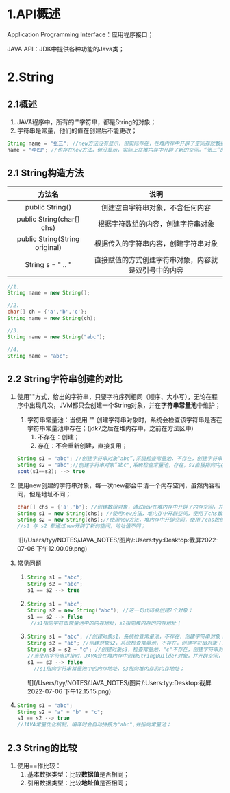 # 1.API概述

Application Programming Interface：应用程序接口；

JAVA API：JDK中提供各种功能的Java类；



# 2.String

## 2.1概述

1. JAVA程序中，所有的“”字符串，都是String的对象；
2. 字符串是常量，他们的值在创建后不能更改；

```java
String name = "张三"; //new方法没有显示，但实际存在，在堆内存中开辟了空间存放数据；
name = "李四"; //也存在new方法，但没显示，实际上在堆内存中开辟了新的空间。“张三”的值没有改变，而是name指向了新的地址；
```



## 2.1 String构造方法

|             方法名             |                         说明                         |
| :----------------------------: | :--------------------------------------------------: |
|        public String()         |           创建空白字符串对象，不含任何内容           |
|   public String(char[] chs)    |          根据字符数组的内容，创建字符串对象          |
| public String(String original) |         根据传入的字符串内容，创建字符串对象         |
|       String s = " .. "        | 直接赋值的方式创建字符串对象，内容就是双引号中的内容 |

```java
//1.
String name = new String();

//2.
char[] ch = {'a','b','c'};
String name = new String(ch);

//3.
String name = new String("abc");

//4.
String name = "abc";
```

## 2.2 String字符串创建的对比

1. 使用""方式，给出的字符串，只要字符序列相同（顺序、大小写），无论在程序中出现几次，JVM都只会创建一个String对象，并在**字符串常量池**中维护；

   1. 字符串常量池：当使用 "" 创建字符串对象时，系统会检查该字符串是否在字符串常量池中存在；(jdk7之后在堆内存中，之前在方法区中)
      1. 不存在：创建；
      2. 存在：不会重新创建，直接复用；

   ```java
   String s1 = "abc"; //创建字符串对象“abc”,系统检查常量池，不存在，创建字符串，生成内存地址，s1指向内存地址；
   String s2 = "abc";//创建字符串对象“abc",系统检查常量池，存在，s2直接指向内存地址；
   sout(s1==s2); --> true
   ```

2. 使用new创建的字符串对象，每一次new都会申请一个内存空间，虽然内容相同，但是地址不同；

   ```java
   char[] chs = {'a','b'}; //创建数组对象，通过new在堆内存中开辟了内存空间，并将字符放入空间，返回地址值；
   String s1 = new String(chs); //使用new方法，堆内存中开辟空间，使用了chs数组创建对象，此内存中会记录chs数组的内存地址，内部会将字符转换为字符串；返回内存地址；
   String s2 = new String(chs);//使用new方法，堆内存中开辟空间，使用了chs数组创建对象，内存中会记录chs数组的内存地址，在内部将字符转换为字符串；返回内存地址；
   //s1 与 s2 都通过new开辟了新的空间，地址值不同；
   ```

   ![](/Users/tyy/NOTES/JAVA_NOTES/图片/:Users:tyy:Desktop:截屏2022-07-06 下午12.00.09.png)

3. 常见问题

   1. ```java
      String s1 = "abc";
      String s2 = "abc";
      s1 == s2 --> true
      ```

   2. ```java
      String s1 = "abc";
      String s2 = new String("abc"); //这一句代码会创建2个对象；
      s1 == s2 --> false
       //s1指向字符串常量池中的内存地址，s2指向堆内存的内存地址；
      ```

   3. ```java
      String s1 = "abc"; //创建对象s1，系统检查常量池，不存在，创建字符串对象；返回地址值；
      String s2 = "ab"; //创建对象s2，系统检查常量池，不存在，创建字符串对象；放回地址值；
      String s3 = s2 + "c"; //创建对象s3，检查常量池，"c"不存在，创建字符串对象；
      //当使用字符串拼接时，JAVA会在堆内存中创建StringBuilder对象，并开辟空间，然后自动调用此对象的方法，在空间中完成字符串的拼接；完成后，依旧是StringBuilder类型，需要转换类型。自动调用toString方法进行转换，开辟空间，将转换好的数据存放此空间中；返回地址值；s3指向此地址；
      s1 == s3 --> false
        //s1指向字符串常量池中的内存地址，s3指向堆内存的内存地址；
      ```

      ![](/Users/tyy/NOTES/JAVA_NOTES/图片/:Users:tyy:Desktop:截屏2022-07-06 下午12.15.15.png)

  4.   ```java
       String s1 = "abc";
       String s2 = "a" + "b" + "c";
       s1 == s2 --> true
       //JAVA常量优化机制，编译时会自动拼接为"abc",并指向常量池；
       ```

## 2.3 String的比较

1. 使用==作比较：
   1. 基本数据类型：比较**数据值**是否相同；
   2. 引用数据类型：比较**地址值**是否相同；
